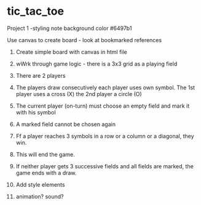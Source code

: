# tic_tac_toe
Project 1
-styling note background color #6497b1


Use canvas to create board - look at bookmarked references

1. Create simple board with canvas in html file

2. wWrk through game logic - 
there is a 3x3 grid as a playing field

3. There are 2 players

4. The players draw consecutively
each player uses own symbol. The 1st player uses a cross (X) the 2nd player a circle (O)

5. The current player (on-turn) must choose an empty field and mark it with his symbol

6. A marked field cannot be chosen again

7. Ff a player reaches 3 symbols in a row or a column or a diagonal, they win. 

9. This will end the game.

10. If neither player gets 3 successive fields and all fields are marked, the game ends with a draw. 

11. Add style elements

12. animation? sound?
